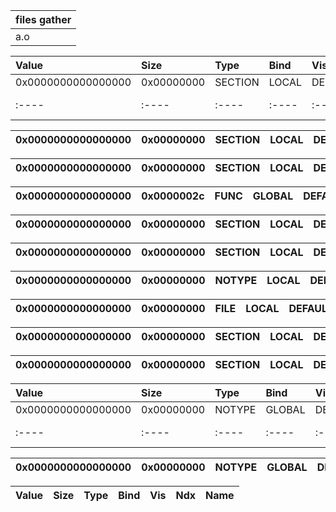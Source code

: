 | files gather |
| :----        |
| a.o          |

| Value | Size  | Type  | Bind  | Vis   | Ndx   | Name  |
| :---- | :---- | :---- | :---- | :---- | :---- | :---- |
| 0x0000000000000000 | 0x00000000 | SECTION | LOCAL | DEFAULT | 6     | (.symtab) |
| :----              | :----      | :----   | :---- | :----   | :---- | :----     |

| 0x0000000000000000 | 0x00000000 | SECTION | LOCAL | DEFAULT | 8     | (.symtab) |
| :----              | :----      | :----   | :---- | :----   | :---- | :----     |

| 0x0000000000000000 | 0x00000000 | SECTION | LOCAL | DEFAULT | 7     | (.symtab) |
| :----              | :----      | :----   | :---- | :----   | :---- | :----     |

| 0x0000000000000000 | 0x0000002c | FUNC  | GLOBAL | DEFAULT | 4     | main(.symtab) |
| :----              | :----      | :---- | :----  | :----   | :---- | :----         |

| 0x0000000000000000 | 0x00000000 | SECTION | LOCAL | DEFAULT | 4     | (.symtab) |
| :----              | :----      | :----   | :---- | :----   | :---- | :----     |

| 0x0000000000000000 | 0x00000000 | SECTION | LOCAL | DEFAULT | 3     | (.symtab) |
| :----              | :----      | :----   | :---- | :----   | :---- | :----     |

| 0x0000000000000000 | 0x00000000 | NOTYPE | LOCAL | DEFAULT | UND   | (.symtab) |
| :----              | :----      | :----  | :---- | :----   | :---- | :----     |

| 0x0000000000000000 | 0x00000000 | FILE  | LOCAL | DEFAULT | ABS   | a.c(.symtab) |
| :----              | :----      | :---- | :---- | :----   | :---- | :----        |

| 0x0000000000000000 | 0x00000000 | SECTION | LOCAL | DEFAULT | 1     | (.symtab) |
| :----              | :----      | :----   | :---- | :----   | :---- | :----     |

| 0x0000000000000000 | 0x00000000 | SECTION | LOCAL | DEFAULT | 2     | (.symtab) |
| :----              | :----      | :----   | :---- | :----   | :---- | :----     |


| Value | Size  | Type  | Bind  | Vis   | Ndx   | Name  |
| :---- | :---- | :---- | :---- | :---- | :---- | :---- |
| 0x0000000000000000 | 0x00000000 | NOTYPE | GLOBAL | DEFAULT | UND   | swap(.symtab) |
| :----              | :----      | :----  | :----  | :----   | :---- | :----         |

| 0x0000000000000000 | 0x00000000 | NOTYPE | GLOBAL | DEFAULT | UND   | shared(.symtab) |
| :----              | :----      | :----  | :----  | :----   | :---- | :----           |

| Value | Size  | Type  | Bind  | Vis   | Ndx   | Name  |
| :---- | :---- | :---- | :---- | :---- | :---- | :---- |
